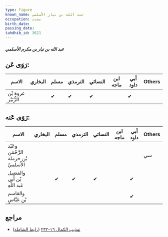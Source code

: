 ```yaml
---
type: figure
known_name: عبد الله بن نيار الأسلمي
occupation: محدث
birth_date:
passing_date:
tahdhib_id: 3621
---
```

##### عبد الله بن نيار بن مكرم الأسلمي

## رَوَى عَن:
| الاسم               | البخاري | مسلم | الترمذي | النسائي | ابن ماجه | أبي داود | Others |
| ------------------- | ------- | ---- | ------- | ------- | -------- | -------- | ------ |
| عروة بْن الزُّبَيْر |         | ✔    | ✔       | ✔       |          | ✔        |        |
## رَوَى عَنه:
| الاسم                                  | البخاري | مسلم | الترمذي | النسائي | ابن ماجه | أبي داود | Others |
| -------------------------------------- | ------- | ---- | ------- | ------- | -------- | -------- | ------ |
| وعَبْد الرَّحْمَنِ بْن حرملة الأَسلميّ |         |      |         |         |          |          | سي     |
| والفضيل بْن أَبي عَبد اللَّهِ          |         | ✔    | ✔       | ✔       |          | ✔        |        |
| والقاسم بْن عَبَّاسٍ                   |         |      |         |         |          | ✔        |        |
## مراجع
- [تهذيب الكمال ١٦-٢٣٢](obsidian://open?vault=Tahdhib-al-Kamal&file=Figures/٣٦٢١-عبد%20الله%20بن%20نيار%20بن%20مكرم%20الأسلمي) ([رابط الشاملة](https://shamela.ws/book/3722/8225))